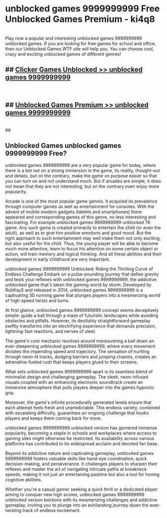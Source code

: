 # unblocked games 9999999999  Free Unblocked Games Premium - ki4q8 <br>
<br>
Play now a popular and interesting unblocked games 9999999999 unblocked games. If you are looking for free games for school and office, then our Unblocked Games WTF site will help you. You can choose cool, crazy and exciting unblocked games of different genres!


## ##  [Clicker Games Unblocked >> unblocked games 9999999999](https://lesson1.guru?title=unblocked_games_9999999999)
  <br>

##  ## [Unblocked Games Premium >> unblocked games 9999999999](https://lesson1.guru?title=unblocked_games_9999999999)
  <br>
  ##



## Unblocked Games unblocked games 9999999999 Free?

unblocked games 9999999999 are a very popular game for today, where there is a bet not on a strong immersion in the game, its reality, thought-out and details, but on the contrary, make the game on purpose easier so that you can turn on and not understand much. But if arcades are simple, it does not mean that they are not interesting, but on the contrary even enjoy more popularity.

Arcade is one of the most popular game genres. It acquired its prevalence through computer games as well as entertainment for consoles. With the advent of mobile modern gadgets (tablets and smartphones) there appeared and corresponding games of this genre, no less interesting and fascinating. For example unblocked games 9999999999 unblocked 76 game. Any such game is created primarily to entertain the child (or even the adult), as well as to give him positive emotions and good mood. But the right approach to such entertainment may well make them not only exciting, but also useful for the child. Thus, the young player will be able to become much more attentive, learn to focus his attention on some certain object or action, will train memory and logical thinking. And all these abilities and their development in early childhood are very important.

unblocked games 9999999999 Unblocked: Riding the Thrilling Curve of Endless Challenge
Embark on a pulse-pounding journey that defies gravity and tests your reflexes with unblocked games 9999999999, the addictive unblocked game that's taken the gaming world by storm. Developed by RobKayS and released in 2014, unblocked games 9999999999 is a captivating 3D running game that plunges players into a mesmerizing world of high-speed twists and turns.

At first glance, unblocked games 9999999999 concept seems deceptively simple: guide a ball through a maze of futuristic landscapes while avoiding obstacles and pitfalls. However, its devilishly straightforward gameplay swiftly transforms into an electrifying experience that demands precision, lightning-fast reactions, and nerves of steel.

The game's core mechanic revolves around maneuvering a ball down an ever-steepening unblocked games 9999999999, where every movement dictates the impending speed and trajectory. The sensation of hurtling through neon-lit tracks, dodging barriers and jumping chasms, creates an adrenaline-fueled rush that keeps players glued to their screens.

What sets unblocked games 9999999999 apart is its seamless blend of minimalist design and challenging gameplay. The sleek, neon-infused visuals coupled with an entrancing electronic soundtrack create an immersive atmosphere that pulls players deeper into the games hypnotic grip.

Moreover, the game's infinite procedurally generated levels ensure that each attempt feels fresh and unpredictable. This endless variety, combined with escalating difficulty, guarantees an ongoing challenge that hooks players and keeps them coming back for more.

unblocked games 9999999999 unblocked version has garnered immense popularity, becoming a staple in schools and workplaces where access to gaming sites might otherwise be restricted. Its availability across various platforms has contributed to its widespread acclaim and devoted fan base.

Beyond its addictive nature and captivating gameplay, unblocked games 9999999999 fosters valuable skills like hand-eye coordination, quick decision-making, and perseverance. It challenges players to sharpen their reflexes and master the art of navigating intricate paths at breakneck speeds, making it not just an entertaining pastime but also a tool for honing cognitive abilities.

Whether you're a casual gamer seeking a quick thrill or a dedicated player aiming to conquer new high scores, unblocked games 9999999999 unblocked version beckons with its mesmerizing challenges and addictive gameplay, inviting you to plunge into an exhilarating journey down the ever-twisting track of endless excitement.